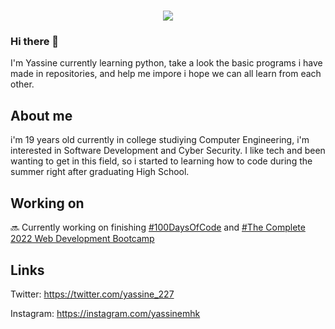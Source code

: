 <h1 align="center">
 <img src="https://user-images.githubusercontent.com/49686277/109705521-4e6b1300-7bb1-11eb-8380-48681240721a.png" />
</h1>

### Hi there 👋

I'm Yassine currently learning python, take a look the basic programs i have made in repositories, and help me impore i hope we can all learn from each other.


## About me

i'm 19 years old currently in college studiying Computer Engineering, i'm interested in Software Development and Cyber Security. I like tech and been wanting to get in this field, so i started to learning how to code during the summer right after graduating High School.



## Working on

🔜 Currently  working on finishing [#100DaysOfCode](https://www.udemy.com/course/100-days-of-code/) and [#The Complete 2022 Web Development Bootcamp](https://www.udemy.com/course/the-complete-web-development-bootcamp/)


## Links

Twitter: https://twitter.com/yassine_227

Instagram: https://instagram.com/yassinemhk

